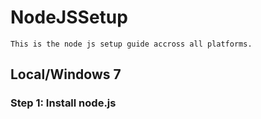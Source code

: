 # NodeJSSetup

    
    This is the node js setup guide accross all platforms.

## Local/Windows 7

### Step 1: Install node.js
